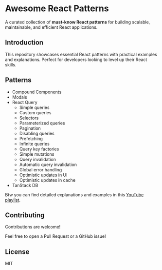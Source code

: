 # Awesome React Patterns

A curated collection of **must-know React patterns** for building scalable, maintainable, and efficient React applications.

## Introduction

This repository showcases essential React patterns with practical examples and explanations. Perfect for developers looking to level up their React skills.

## Patterns

- Compound Components
- Modals
- React Query
  - Simple queries
  - Custom queries
  - Selectors
  - Parameterized queries
  - Pagination
  - Disabling queries
  - Prefetching
  - Infinite queries
  - Query key factories
  - Simple mutations
  - Query invalidation
  - Automatic query invalidation
  - Global error handling
  - Optimistic updates in UI
  - Optimistic updates in cache
- TanStack DB

Btw you can find detailed explanations and examples in this [YouTube playlist](https://www.youtube.com/playlist?list=PLMzbFwgyt2sioIidAP-PwbzoNijVfnM8y).

## Contributing

Contributions are welcome!

Feel free to open a Pull Request or a GitHub issue!

## License

MIT
